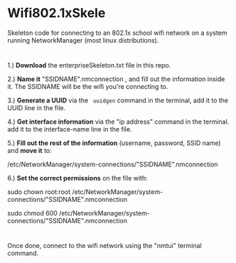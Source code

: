 # Wifi802.1xSkele
Skeleton code for connecting to an 802.1x school wifi network on a system running NetworkManager (most linux distributions).
#
1.) **Download** the enterpriseSkeleton.txt file in this repo.

2.) **Name it** "SSIDNAME".nmconnection , and fill out the information inside it. The SSIDNAME will be the wifi you're connecting to.

3.) **Generate a UUID** via the ` uuidgen`  command in the terminal, add it to the UUID line in the file.

4.) **Get interface information** via the "ip address" command in the terminal. add it to the interface-name line in the file.



5.) **Fill out the rest of the information** (username, password, SSID name) and **move it** to:

/etc/NetworkManager/system-connections/"SSIDNAME".nmconnection

6.) **Set the correct permissions** on the file with: 

sudo chown root:root /etc/NetworkManager/system-connections/"SSIDNAME".nmconnection

sudo chmod 600 /etc/NetworkManager/system-connections/"SSIDNAME".nmconnection

#

Once done, connect to the wifi network using the "nmtui" terminal command.
